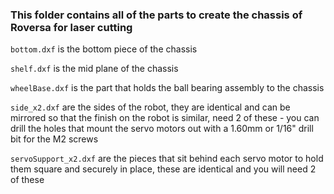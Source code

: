 ### This folder contains all of the parts to create the chassis of Roversa for laser cutting

`bottom.dxf` is the bottom piece of the chassis

`shelf.dxf` is the mid plane of the chassis

`wheelBase.dxf` is the part that holds the ball bearing assembly to the chassis

`side_x2.dxf` are the sides of the robot, they are identical and can be mirrored so that the finish on the robot is similar, need 2 of these - you can drill the holes that mount the servo motors out with a 1.60mm or 1/16" drill bit for the M2 screws

`servoSupport_x2.dxf` are the pieces that sit behind each servo motor to hold them square and securely in place, these are identical and you will need 2 of these
